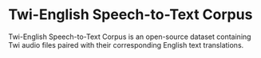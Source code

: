 # Twi-English Speech-to-Text Corpus 
 Twi-English Speech-to-Text Corpus is an open-source dataset containing Twi audio files paired with their corresponding English text translations. 
